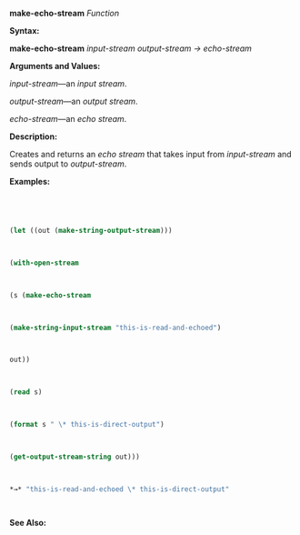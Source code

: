 **make-echo-stream** *Function* 



**Syntax:** 



**make-echo-stream** *input-stream output-stream → echo-stream* 



**Arguments and Values:** 



*input-stream*—an *input stream*. 



*output-stream*—an *output stream*. 



*echo-stream*—an *echo stream*. 



**Description:** 



Creates and returns an *echo stream* that takes input from *input-stream* and sends output to *output-stream*. 



**Examples:**
```lisp
 



(let ((out (make-string-output-stream))) 



(with-open-stream 



(s (make-echo-stream 



(make-string-input-stream "this-is-read-and-echoed") 



out)) 



(read s) 



(format s " \* this-is-direct-output") 



(get-output-stream-string out))) 



*→* "this-is-read-and-echoed \* this-is-direct-output" 




```
**See Also:** 



